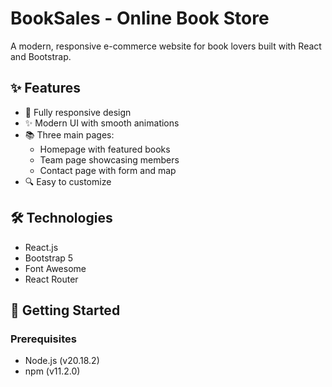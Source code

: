 # BookSales - Online Book Store

A modern, responsive e-commerce website for book lovers built with React and Bootstrap.

## ✨ Features

- 📱 Fully responsive design
- ✨ Modern UI with smooth animations
- 📚 Three main pages:
  - Homepage with featured books
  - Team page showcasing members
  - Contact page with form and map
- 🔍 Easy to customize

## 🛠️ Technologies

- React.js
- Bootstrap 5
- Font Awesome
- React Router

## 🚀 Getting Started

### Prerequisites
- Node.js (v20.18.2)
- npm (v11.2.0)
